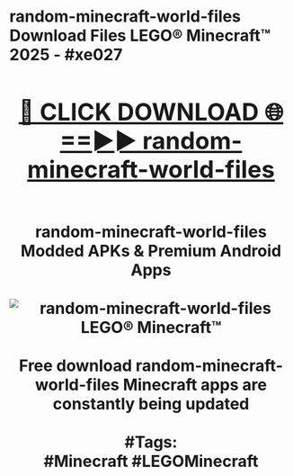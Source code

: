 <h1>random-minecraft-world-files Download Files LEGO® Minecraft™ 2025 - #xe027
<br>
<div align="center">
<h2><a href="https://apps.freeplayer.one?random-minecraft-world-files" rel="nofollow">🔴 CLICK DOWNLOAD 🌐==►► random-minecraft-world-files</a></h2>
<br>
random-minecraft-world-files Modded APKs & Premium Android Apps
<br>
<br>
<a href="https://apps.freeplayer.one?random-minecraft-world-files" rel="nofollow" data-target="animated-image.originalLink"><img src="https://github.com/user-attachments/assets/0f9c940e-d8b0-45ae-aac7-cd30a18b3e1c" alt="random-minecraft-world-files LEGO® Minecraft™" style="max-width: 100%; display: inline-block;" data-target="animated-image.originalImage"></a>
<br><br>
Free download random-minecraft-world-files Minecraft apps are constantly being updated
<br><br>
#Tags:
<br>
#Minecraft #LEGOMinecraft
</div>
<br>